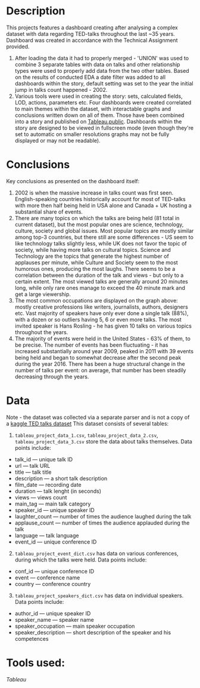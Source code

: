 # Description
This projects features a dashboard creating after analysing a complex dataset with data regarding TED-talks throughout the last ~35 years. Dashboard was created in accordance with the Technical Assignment provided. 
1. After loading the data it had to properly merged - 'UNION' was used to combine 3 separate tables with data on talks and other relationship types were used to properly add data from the two other tables. Based on the results of conducted EDA a date filter was added to all dashboards within the story, default setting was set to the year the initial jump in talks count happened - 2002.
2. Various tools were used in creating the story: sets, calculated fields, LOD, actions, parameters etc. Four dashboards were created correlated to main themes within the dataset, with interactable graphs and conclusions written down on all of them. Those have been combined into a story and published on [Tableau.public](https://public.tableau.com/views/TED-Talks_16902911535330/TED-Talks?:language=en-US&publish=yes&:display_count=n&:origin=viz_share_link). Dashboards within the story are designed to be viewed in fullscreen mode (even though they're set to automatic on smaller resolutions graphs may not be fully displayed or may not be readable).

# Conclusions
Key conclusions as presented on the dashboard itself:
1. 2002 is when the massive increase in talks count was first seen. English-speaking countries historically account for most of TED-talks with more then half being held in USA alone and Canada + UK hosting a substantial share of events.
2. There are many topics on which the talks are being held (81 total in current dataset), but the most popular ones are science, technology, culture, society and global issues. Most popular topics are mostly similar among top-3 countries, but there still are some differences - US seem to like technology talks slightly less, while UK does not favor the topic of society, while having more talks on cultural topics. Science and Technology are the topics that generate the highest number of applauses per minute, while Culture and Society seem to the most humorous ones, producing the most laughs. There seems to be a correlation between the duration of the talk and views - but only to a certain extent. The most viewed talks are generally around 20 minutes long, while only rare ones manage to exceed the 40 minute mark and get a large viewership.
4. The most common occupations are displayed on the graph above: mostly creative professions like writers, journalists, authors, designers etc. Vast majority of speakers have only ever done a single talk (88%), with a dozen or so outliers having 5, 6 or even more talks. The most invited speaker is Hans Rosling - he has given 10 talks on various topics throughout the years.
5. The majority of events were held in the United States - 63% of them, to be precise. The number of events has been fluctuating - it has increased substantially around year 2009, peaked in 2011 with 39 events being held and began to somewhat decrease after the second peak during the year 2016. There has been a huge structural change in the number of talks per event: on average, that number has been steadily decreasing through the years.

# Data
Note - the dataset was collected via a separate parser and is not a copy of a [kaggle TED talks dataset](https://www.kaggle.com/datasets/rounakbanik/ted-talks) This dataset consists of several tables:
1. `tableau_project_data_1.csv`, `tableau_project_data_2.csv`, `tableau_project_data_3.csv` store the data about talks themselves. Data points include:
  - talk_id — unique talk ID
  - url — talk URL
  - title — talk title
  - description — a short talk description
  - film_date — recording date
  - duration — talk lenght (in seconds)
  - views — views count
  - main_tag — main talk category
  - speaker_id — unique speaker ID
  - laughter_count — number of times the audience laughed during the talk
  - applause_count — number of times the audience applauded during the talk
  - language — talk language
  - event_id — unique conference ID
    
2. `tableau_project_event_dict.csv` has data on various conferences, during which the talks were held. Data points include:
  - conf_id — unique conference ID
  - event — conference name
  - country — conference country

3. `tableau_project_speakers_dict.csv` has data on individual speakers. Data points include:
  - author_id — unique speaker ID
  - speaker_name — speaker name
  - speaker_occupation — main speaker occupation
  - speaker_description — short description of the speaker and his competences

# Tools used:
*Tableau*
